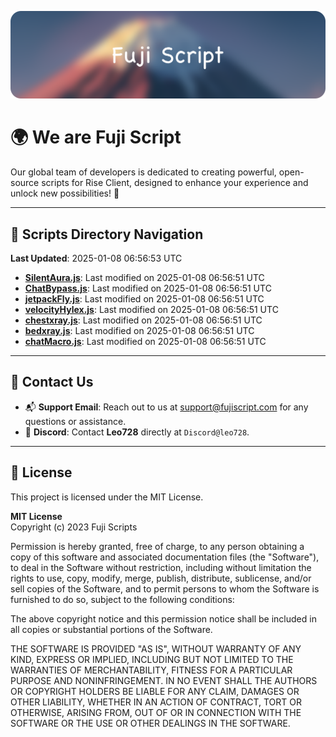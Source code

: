 ![Banner](.github/b.webp)

# 🌍 **We are Fuji Script**

Our global team of developers is dedicated to creating powerful, open-source scripts for Rise Client, designed to enhance your experience and unlock new possibilities! 🌟

---
<!-- SCRIPTS_NAVIGATION_START -->
## 📂 **Scripts Directory Navigation**

**Last Updated**: 2025-01-08 06:56:53 UTC

- **[SilentAura.js](scripts/SilentAura.js)**: Last modified on 2025-01-08 06:56:51 UTC
- **[ChatBypass.js](scripts/ChatBypass.js)**: Last modified on 2025-01-08 06:56:51 UTC
- **[jetpackFly.js](scripts/jetpackFly.js)**: Last modified on 2025-01-08 06:56:51 UTC
- **[velocityHylex.js](scripts/velocityHylex.js)**: Last modified on 2025-01-08 06:56:51 UTC
- **[chestxray.js](scripts/chestxray.js)**: Last modified on 2025-01-08 06:56:51 UTC
- **[bedxray.js](scripts/bedxray.js)**: Last modified on 2025-01-08 06:56:51 UTC
- **[chatMacro.js](scripts/chatMacro.js)**: Last modified on 2025-01-08 06:56:51 UTC

<!-- SCRIPTS_NAVIGATION_END -->

---

## 💬 **Contact Us**  
- 📬 **Support Email**: Reach out to us at [support@fujiscript.com](mailto:support@fujiscript.com) for any questions or assistance.  
- 💬 **Discord**: Contact **Leo728** directly at `Discord@leo728`.

---

## 📜 **License**

This project is licensed under the MIT License.  

**MIT License**  
Copyright (c) 2023 Fuji Scripts  

Permission is hereby granted, free of charge, to any person obtaining a copy of this software and associated documentation files (the "Software"), to deal in the Software without restriction, including without limitation the rights to use, copy, modify, merge, publish, distribute, sublicense, and/or sell copies of the Software, and to permit persons to whom the Software is furnished to do so, subject to the following conditions:  

The above copyright notice and this permission notice shall be included in all copies or substantial portions of the Software.  

THE SOFTWARE IS PROVIDED "AS IS", WITHOUT WARRANTY OF ANY KIND, EXPRESS OR IMPLIED, INCLUDING BUT NOT LIMITED TO THE WARRANTIES OF MERCHANTABILITY, FITNESS FOR A PARTICULAR PURPOSE AND NONINFRINGEMENT. IN NO EVENT SHALL THE AUTHORS OR COPYRIGHT HOLDERS BE LIABLE FOR ANY CLAIM, DAMAGES OR OTHER LIABILITY, WHETHER IN AN ACTION OF CONTRACT, TORT OR OTHERWISE, ARISING FROM, OUT OF OR IN CONNECTION WITH THE SOFTWARE OR THE USE OR OTHER DEALINGS IN THE SOFTWARE.  
